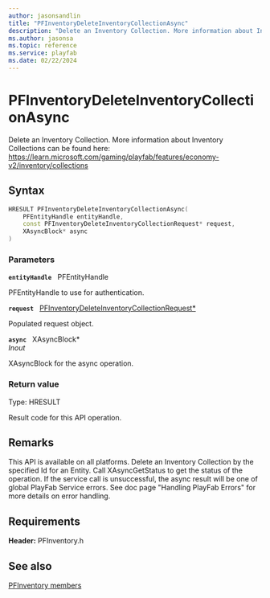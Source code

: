 ```yaml
---
author: jasonsandlin
title: "PFInventoryDeleteInventoryCollectionAsync"
description: "Delete an Inventory Collection. More information about Inventory Collections can be found here: https://learn.microsoft.com/gaming/playfab/features/economy-v2/inventory/collections"
ms.author: jasonsa
ms.topic: reference
ms.service: playfab
ms.date: 02/22/2024
---
```


# PFInventoryDeleteInventoryCollectionAsync  

Delete an Inventory Collection. More information about Inventory Collections can be found here: https://learn.microsoft.com/gaming/playfab/features/economy-v2/inventory/collections  

## Syntax  
  
```cpp
HRESULT PFInventoryDeleteInventoryCollectionAsync(  
    PFEntityHandle entityHandle,  
    const PFInventoryDeleteInventoryCollectionRequest* request,  
    XAsyncBlock* async  
)  
```  
  
### Parameters  
  
**`entityHandle`** &nbsp; PFEntityHandle  
  
PFEntityHandle to use for authentication.  
  
**`request`** &nbsp; [PFInventoryDeleteInventoryCollectionRequest*](../../pfinventorytypes/structs/pfinventorydeleteinventorycollectionrequest.md)  
  
Populated request object.  
  
**`async`** &nbsp; XAsyncBlock*  
*_Inout_*  
  
XAsyncBlock for the async operation.  
  
  
### Return value
Type: HRESULT
  
Result code for this API operation.
  
## Remarks  
  
This API is available on all platforms. Delete an Inventory Collection by the specified Id for an Entity. Call XAsyncGetStatus to get the status of the operation. If the service call is unsuccessful, the async result will be one of global PlayFab Service errors. See doc page "Handling PlayFab Errors" for more details on error handling.
  
## Requirements  
  
**Header:** PFInventory.h
  
## See also  
[PFInventory members](../pfinventory_members.md)  

  
  
